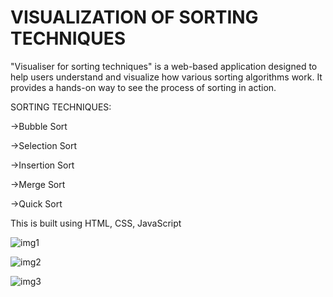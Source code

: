 # VISUALIZATION OF SORTING TECHNIQUES
"Visualiser for sorting techniques" is a web-based application designed to help users understand and visualize how various sorting algorithms work. It provides a hands-on way to see the process of sorting in action.

SORTING TECHNIQUES:

->Bubble Sort

->Selection Sort

->Insertion Sort

->Merge Sort

->Quick Sort

This is built using HTML, CSS, JavaScript

![img1](https://github.com/user-attachments/assets/cb9323ee-ecc1-4e5d-a3da-1003b8ab747e)




![img2](https://github.com/user-attachments/assets/c9f7af9a-6d82-4e52-b726-c658144f8d63)

![img3](https://github.com/user-attachments/assets/69433635-f20c-4b79-902f-48eb771ab632)
